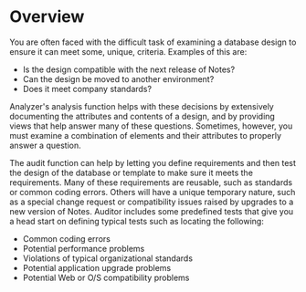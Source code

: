 # Overview

You are often faced with the difficult task of examining a database design to ensure it can meet some, unique, criteria. Examples of this are:

* Is the design compatible with the next release of Notes?
* Can the design be moved to another environment?
* Does it meet company standards?

Analyzer's analysis function helps with these decisions by extensively documenting the attributes and contents of a design, and by providing views that help answer many of these questions. Sometimes, however, you must examine a combination of elements and their attributes to properly answer a question.

The audit function can help by letting you define requirements and then test the design of the database or template to make sure it meets the requirements. Many of these requirements are reusable, such as standards or common coding errors. Others will have a unique temporary nature, such as a special change request or compatibility issues raised by upgrades to a new version of Notes. Auditor includes some predefined tests that give you a head start on defining typical tests such as locating the following:

* Common coding errors
* Potential performance problems
* Violations of typical organizational standards
* Potential application upgrade problems
* Potential Web or O/S compatibility problems